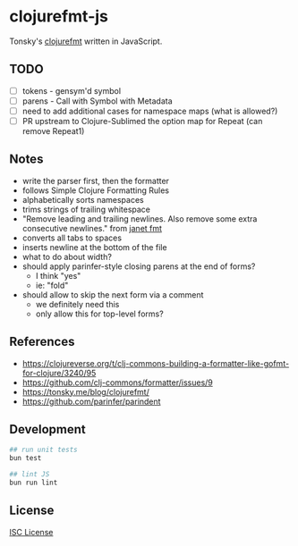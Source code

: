 # clojurefmt-js

Tonsky's [clojurefmt](https://tonsky.me/blog/clojurefmt/) written in JavaScript.

## TODO

- [ ] tokens - gensym'd symbol
- [ ] parens - Call with Symbol with Metadata
- [ ] need to add additional cases for namespace maps (what is allowed?)
- [ ] PR upstream to Clojure-Sublimed the option map for Repeat (can remove Repeat1)

## Notes

- write the parser first, then the formatter
- follows Simple Clojure Formatting Rules
- alphabetically sorts namespaces
- trims strings of trailing whitespace
- "Remove leading and trailing newlines. Also remove some extra consecutive newlines." from [janet fmt]
- converts all tabs to spaces
- inserts newline at the bottom of the file
- what to do about width?
- should apply parinfer-style closing parens at the end of forms?
  - I think "yes"
  - ie: "fold"
- should allow to skip the next form via a comment
  - we definitely need this
  - only allow this for top-level forms?

[janet fmt]:https://raw.githubusercontent.com/janet-lang/spork/master/spork/fmt.janet

## References

- https://clojureverse.org/t/clj-commons-building-a-formatter-like-gofmt-for-clojure/3240/95
- https://github.com/clj-commons/formatter/issues/9
- https://tonsky.me/blog/clojurefmt/
- https://github.com/parinfer/parindent

## Development

```sh
## run unit tests
bun test

## lint JS
bun run lint
```

## License

[ISC License](LICENSE.md)
